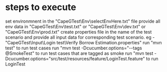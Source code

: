 # steps to execute
set environmnent in the "CapeGTest\Env\selectEnvHere.txt" file
provide all env data in "CapeGTest\Env\test.txt" or "CapeGTest\Env\dev.txt" or "CapeGTest\Env\prod.txt"
create properties file in the name of the test scenario and provide all input data for corresponding test scenario. eg - "CapeGTest\Input\Login test\Verify Borrow Estimation.properties"
run "mvn test" to run test cases
run "mvn test -Dcucumber.options="--tags @SmokeTest" to run test cases that are tagged as smoke
run "mvn test -Dcucumber.options="src/test/resources/feature/LoginTest.feature" to run LoginTest
